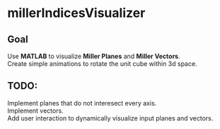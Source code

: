 # millerIndicesVisualizer
## Goal
Use **MATLAB** to visualize **Miller Planes** and **Miller Vectors**.\
Create simple animations to rotate the unit cube within 3d space.
## TODO:
Implement planes that do not interesect every axis.\
Implement vectors.\
Add user interaction to dynamically visualize input planes and vectors.
